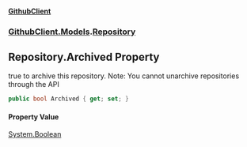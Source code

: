 #### [GithubClient](index 'index')
### [GithubClient.Models](GithubClient.Models 'GithubClient.Models').[Repository](GithubClient.Models.Repository 'GithubClient.Models.Repository')

## Repository.Archived Property

true to archive this repository. Note: You cannot unarchive repositories through the API

```csharp
public bool Archived { get; set; }
```

#### Property Value
[System.Boolean](https://docs.microsoft.com/en-us/dotnet/api/System.Boolean 'System.Boolean')